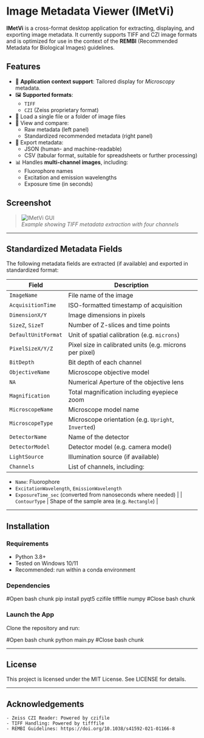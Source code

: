 # Image Metadata Viewer (IMetVi)

**IMetVi** is a cross-format desktop application for extracting, displaying, and exporting image metadata. It currently supports TIFF and CZI image formats and is optimized for use in the context of the **REMBI** (Recommended Metadata for Biological Images) guidelines.

## Features

- 🧠 **Application context support**: Tailored display for *Microscopy* metadata.
- 🖼️ **Supported formats**: 
  - `TIFF`
  - `CZI` (Zeiss proprietary format)
- 📁 Load a single file or a folder of image files
- 🧾 View and compare:
  - Raw metadata (left panel)
  - Standardized recommended metadata (right panel)
- 💾 Export metadata:
  - JSON (human- and machine-readable)
  - CSV (tabular format, suitable for spreadsheets or further processing)
- 📊 Handles **multi-channel images**, including:
  - Fluorophore names
  - Excitation and emission wavelengths
  - Exposure time (in seconds)

## Screenshot

> ![IMetVi GUI](docs/AppImage.png.png)  
> *Example showing TIFF metadata extraction with four channels*

---

## Standardized Metadata Fields

The following metadata fields are extracted (if available) and exported in standardized format:

| Field             | Description                                                                 |
|------------------|-----------------------------------------------------------------------------|
| `ImageName`       | File name of the image                                                      |
| `AcquisitionTime` | ISO-formatted timestamp of acquisition                                      |
| `DimensionX/Y`    | Image dimensions in pixels                                                  |
| `SizeZ`, `SizeT`  | Number of Z-slices and time points                                          |
| `DefaultUnitFormat` | Unit of spatial calibration (e.g. `microns`)                            |
| `PixelSizeX/Y/Z`  | Pixel size in calibrated units (e.g. microns per pixel)                     |
| `BitDepth`        | Bit depth of each channel                                                   |
| `ObjectiveName`   | Microscope objective model                                                  |
| `NA`              | Numerical Aperture of the objective lens                                    |
| `Magnification`   | Total magnification including eyepiece zoom                                 |
| `MicroscopeName`  | Microscope model name                                                       |
| `MicroscopeType`  | Microscope orientation (e.g. `Upright`, `Inverted`)                         |
| `DetectorName`    | Name of the detector                                                        |
| `DetectorModel`   | Detector model (e.g. camera model)                                          |
| `LightSource`     | Illumination source (if available)                                          |
| `Channels`        | List of channels, including:  
  - `Name`: Fluorophore  
  - `ExcitationWavelength`, `EmissionWavelength`  
  - `ExposureTime_sec` (converted from nanoseconds where needed)                                  |
| `ContourType`     | Shape of the sample area (e.g. `Rectangle`)                                |

---

## Installation

### Requirements

- Python 3.8+
- Tested on Windows 10/11
- Recommended: run within a conda environment

### Dependencies

#Open bash chunk
pip install pyqt5 czifile tifffile numpy
#Close bash chunk

### Launch the App

Clone the repository and run:

#Open bash chunk
python main.py
#Close bash chunk

---

## License
This project is licensed under the MIT License. See LICENSE for details.

---

## Acknowledgements

    - Zeiss CZI Reader: Powered by czifile
    - TIFF Handling: Powered by tifffile
    - REMBI Guidelines: https://doi.org/10.1038/s41592-021-01166-8